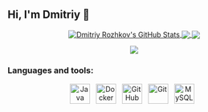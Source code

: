 ## Hi, I'm Dmitriy  👋

<div align="center">
<a href="https://github-readme-stats.vercel.app/api?username=javaexplorer1&show_icons=true&include_commits=true&rank_icon=percentile&exclude_repo=javaexplorer1&theme=default&hide_border=true">
<img align="center" src="https://github-readme-stats.vercel.app/api?username=javaexplorer1&show_icons=true&include_commits=true&rank_icon=percentile&exclude_repo=javaexplorer1&theme=default&hide_border=true" alt="Dmitriy Rozhkov's GitHub Stats"/>
</a>
<a href="https://github-readme-stats.vercel.app/api/top-langs/?username=javaexplorer1&layout=compact&theme=default&hide_border=true">
<img align="center" src="https://github-readme-stats.vercel.app/api/top-langs/?username=javaexplorer1&layout=compact&theme=default&hide_border=true"/>
</a> 
<a href="https://github-readme-stats.vercel.app/api/wakatime?username=javaexplorer1\&layout=compact&langs_count=4">
<img align="center" src="https://github-readme-stats.vercel.app/api/wakatime?username=javaexplorer1\&layout=compact&langs_count=4"/>
</a>
</div>

<!--
<table><thead><tr>
<th><a href="https://github-readme-stats.vercel.app/api?username=javaexplorer1&amp;show_icons=true&amp;include_all_commits=true&amp;rank_icon=percentile&amp; exclude_repo=javaexplorer1&amp;theme=default&amp;hide_border=true">
  <img align="center" alt="Dmitriy Rozhkov's GitHub Stats" src="https://github-readme-stats.vercel.app/api?username=javaexplorer1&amp;show_icons=true&amp;include_all_commits=true&amp;rank_icon=percentile&amp;exclude_repo=javaexplorer1&amp;theme=default&amp;hide_border=true" style="max-width: 100%;" align="middle">
</a></th>
	<th><a href="https://github-readme-stats.vercel.app/api/top-langs/?username=javaexplorer1&amp;layout=compact&amp;hide_border=true" style="max-width: 100%;" align="middle">
		<img align="center" src="https://github-readme-stats.vercel.app/api/top-langs/?username=javaexplorer1&amp;layout=compact&amp;hide_border=true" style="max-width: 100%;" align="middle">
	</a></th>
</tr>
</thead>
</table>
-->

<p align="center" dir="auto">
	  <a href="https://www.linkedin.com/in/dmitriy-rozhkov/" rel="nofollow">
		  <img src="https://img.shields.io/badge/LinkedIn-0077B5?style=for-the-badge&logo=linkedin&logoColor=white">
	 </a>
</p>

### Languages and tools: 

<div align="center">
  <img src="https://cdn.jsdelivr.net/gh/devicons/devicon/icons/java/java-original.svg" title ="Java" width="40" height="40"/>&nbsp;&nbsp;
  <img src="https://cdn.jsdelivr.net/gh/devicons/devicon/icons/docker/docker-original.svg" title ="Docker" width="40" height="40"/>&nbsp;&nbsp;
  <img src="https://cdn.jsdelivr.net/gh/devicons/devicon/icons/github/github-original-wordmark.svg" title ="GitHub" width="40" height="40"/>&nbsp;&nbsp;
  <!-- <img src="https://cdn.jsdelivr.net/gh/devicons/devicon/icons/postgresql/postgresql-original-wordmark.svg" title ="PostgreSQL" width="40" height="40"/>&nbsp;&nbsp;  -->
  <!-- <img src="https://cdn.jsdelivr.net/gh/devicons/devicon/icons/tomcat/tomcat-original-wordmark.svg" title ="Tomcat" width="40" height="40"/>&nbsp;&nbsp;  -->
  <img src="https://cdn.jsdelivr.net/gh/devicons/devicon/icons/git/git-original-wordmark.svg" title ="Git" width="40" height="40"/>&nbsp;&nbsp;
  <img src="https://cdn.jsdelivr.net/gh/devicons/devicon/icons/mysql/mysql-original-wordmark.svg" title ="MySQL" width="40" height="40"/>&nbsp;&nbsp;


<!--
**javaexplorer1/javaexplorer1** is a ✨ _special_ ✨ repository because its `README.md` (this file) appears on your GitHub profile.

Here are some ideas to get you started:

- 🔭 I’m currently working on ...
- 🌱 I’m currently learning ...
- 👯 I’m looking to collaborate on ...
- 🤔 I’m looking for help with ...
- 💬 Ask me about ...
- 📫 How to reach me: ...
- 😄 Pronouns: ...
- ⚡ Fun fact: ...
-->
